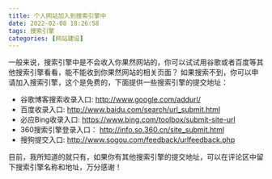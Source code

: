 ```yaml
---
title: 个人网站加入到搜索引擎中
date: 2022-02-08 18:26:58
tags: 搜索引擎
categories: [网站建设]
---
```

一般来说，搜索引擎中是不会收入你果然网站的，你可以试试用谷歌或者百度等其他搜索引擎看看，能不能收到你果然网站的相关页面？
如果搜索不到，你可以申请加入搜索引擎，这个是免费的，下面提供一些搜索引擎的提交地址：

- 谷歌博客搜索收录入口:
  http://www.google.com/addurl/
- 百度收录入口:
  http://www.baidu.com/search/url_submit.html
- 必应Bing收录入口:
  https://www.bing.com/toolbox/submit-site-url
- 360搜索引擎登录入口：
  http://info.so.360.cn/site_submit.html
- 搜狗提交入口:
  http://www.sogou.com/feedback/urlfeedback.php

目前，我所知道的就只有，如果你有其他搜索引擎的提交地址，可以在评论区中留下搜索引擎名称和地址，万分感谢！

